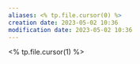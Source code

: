 ```yaml
---
aliases: <% tp.file.cursor(0) %>
creation date: 2023-05-02 10:36
modification date: 2023-05-02 10:36
---
```


<% tp.file.cursor(1) %>



